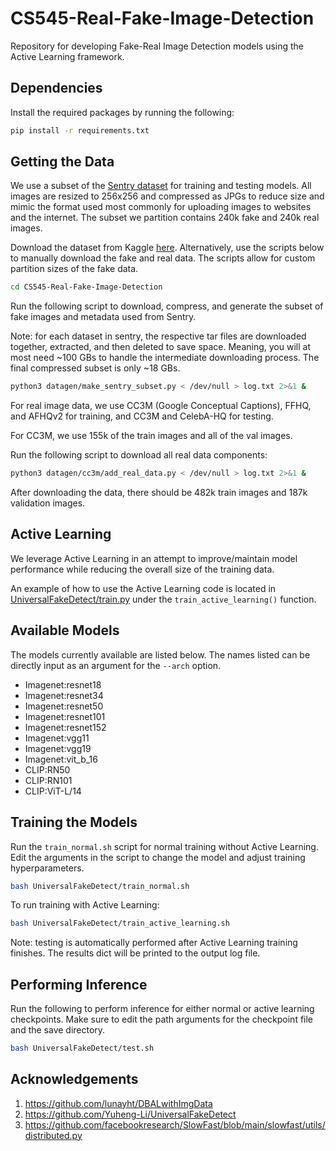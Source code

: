 # CS545-Real-Fake-Image-Detection
Repository for developing Fake-Real Image Detection models using the Active Learning framework.

## Dependencies
Install the required packages by running the following:
```bash
pip install -r requirements.txt
```

## Getting the Data
We use a subset of the [Sentry dataset](https://huggingface.co/datasets/InfImagine/FakeImageDataset) for training and testing models. All images are resized to 256x256 and compressed as JPGs to reduce size and mimic the format used most commonly for uploading images to websites and the internet. The subset we partition contains 240k fake and 240k real images.

Download the dataset from Kaggle [here](https://www.kaggle.com/datasets/carrotpeeler/sentry-subset). Alternatively, use the scripts below to manually download the fake and real data. The scripts allow for custom partition sizes of the fake data.

```bash
cd CS545-Real-Fake-Image-Detection
```
Run the following script to download, compress, and generate the subset of fake images and metadata used from Sentry.

Note: for each dataset in sentry, the respective tar files are downloaded together, extracted, and then deleted to save space. Meaning, you will at most need ~100 GBs to handle the intermediate downloading process. The final compressed subset is only ~18 GBs.
```bash
python3 datagen/make_sentry_subset.py < /dev/null > log.txt 2>&1 &
```
For real image data, we use CC3M (Google Conceptual Captions), FFHQ, and AFHQv2 for training, and CC3M and CelebA-HQ for testing.

For CC3M, we use 155k of the train images and all of the val images.

Run the following script to download all real data components:
```bash
python3 datagen/cc3m/add_real_data.py < /dev/null > log.txt 2>&1 &
```

After downloading the data, there should be 482k train images and 187k validation images.


## Active Learning
We leverage Active Learning in an attempt to improve/maintain model performance while reducing the overall size of the training data.

An example of how to use the Active Learning code is located in [UniversalFakeDetect/train.py](https://github.com/CarrotPeeler/CS545-Real-Fake-Image-Detection/blob/main/UniversalFakeDetect/train.py) under the `train_active_learning()` function.


## Available Models
The models currently available are listed below. The names listed can be directly input as an argument for the `--arch` option.
- Imagenet:resnet18
- Imagenet:resnet34
- Imagenet:resnet50
- Imagenet:resnet101
- Imagenet:resnet152
- Imagenet:vgg11
- Imagenet:vgg19
- Imagenet:vit_b_16
- CLIP:RN50
- CLIP:RN101
- CLIP:ViT-L/14


## Training the Models
Run the `train_normal.sh` script for normal training without Active Learning. Edit the arguments in the script to change the model and adjust training hyperparameters.
```bash
bash UniversalFakeDetect/train_normal.sh
```

To run training with Active Learning:
```bash
bash UniversalFakeDetect/train_active_learning.sh
```
Note: testing is automatically performed after Active Learning training finishes. The results dict will be printed to the output log file.


## Performing Inference
Run the following to perform inference for either normal or active learning checkpoints. Make sure to edit the path arguments for the checkpoint file and the save directory.
```bash
bash UniversalFakeDetect/test.sh
```

## Acknowledgements
1. https://github.com/lunayht/DBALwithImgData
2. https://github.com/Yuheng-Li/UniversalFakeDetect
3. https://github.com/facebookresearch/SlowFast/blob/main/slowfast/utils/distributed.py
